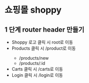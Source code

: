 <!-- @format -->

# 쇼핑몰 shoppy

## 1 단계 router header 만들기

- Shoppy 로고 클릭 시 root로 이동 <Home>
- Products 클릭 시 /product로 이동 <AllProducts>
  - /products/new <NewProduct>
  - /products/:id <ProductDetail>
- Carts 클릭 시 /carts로 이동 <MyCart>
- Login 클릭 시 /login로 이동 <Login>
